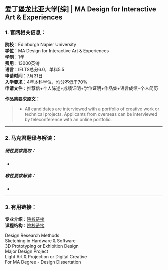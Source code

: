 ## 爱丁堡龙比亚大学[综] | MA Design for Interactive Art & Experiences


### 1. 官网相关信息：

**院校**：Edinburgh Napier University   
**学位**：MA Design for Interactive Art & Experiences   
**学制**：1年  
**费用**：13000英镑  
**语言**：IELTS总分6.0，单科5.5     
**申请时间**：7月31日  
**入学要求**：4年本科学位，均分不低于70%  
**申请文件**：推荐信+个人陈述+成绩证明+学位证明+作品集+语言成绩+个人简历

**作品集要求原文：**   

> -	All candidates are interviewed with a portfolio of creative work or technical projects. Applicants from overseas can be interviewed by teleconference with an online portfolio.





---


### 2. 马克君翻译与解读：

##### 硬性要求提取：
- 


##### 软性要求解读：
- 


---


### 3. 有用链接：

**专业介绍**：[院校链接](http://www.arts.ac.uk/lcc/courses/postgraduate/ma-user-experience-design/)  
**课程结构**：[院校链接](http://www.arts.ac.uk/lcc/courses/postgraduate/ma-user-experience-design/) 

Design Research Methods  
Sketching in Hardware & Software  
3D Prototyping or Exhibition Design  
Major Design Project  
Light Art & Projection or Digital Creative  
For MA Degree - Design Dissertation  
 
